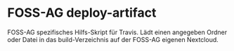# FOSS-AG deploy-artifact

FOSS-AG spezifisches Hilfs-Skript für Travis.
Lädt einen angegeben Ordner oder Datei in das build-Verzeichnis auf der FOSS-AG eigenen Nextcloud.
